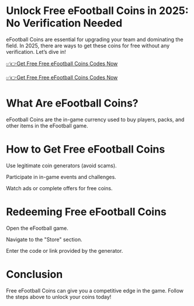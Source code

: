 # Unlock Free eFootball Coins in 2025: No Verification Needed
eFootball Coins are essential for upgrading your team and dominating the field. In 2025, there are ways to get these coins for free without any verification. Let’s dive in!

[✅👉Get Free Free eFootball Coins Codes Now](https://telegra.ph/Gift-Card-Link-02-19)

[✅👉Get Free Free eFootball Coins Codes Now](https://telegra.ph/Gift-Card-Link-02-19)

# What Are eFootball Coins?
eFootball Coins are the in-game currency used to buy players, packs, and other items in the eFootball game.

# How to Get Free eFootball Coins

Use legitimate coin generators (avoid scams).

Participate in in-game events and challenges.

Watch ads or complete offers for free coins.

# Redeeming Free eFootball Coins

Open the eFootball game.

Navigate to the "Store" section.

Enter the code or link provided by the generator.

# Conclusion
Free eFootball Coins can give you a competitive edge in the game. Follow the steps above to unlock your coins today!
